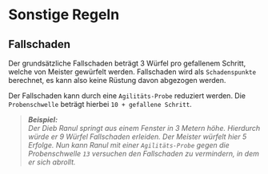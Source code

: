 # Sonstige Regeln

## Fallschaden

Der grundsätzliche Fallschaden beträgt 3 Würfel pro gefallenem Schritt, welche von Meister gewürfelt werden.
Fallschaden wird als `Schadenspunkte` berechnet, es kann also keine Rüstung davon abgezogen werden. 

Der Fallschaden kann durch eine `Agilitäts-Probe` reduziert werden. Die `Probenschwelle` beträgt hierbei `10 + gefallene Schritt`.

> ***Beispiel:***  
> *Der Dieb Ranul springt aus einem Fenster in 3 Metern höhe. Hierdurch würde er 9 Würfel Fallschaden erleiden.
> Der Meister würfelt hier 5 Erfolge. Nun kann Ranul mit einer `Agilitäts-Probe` gegen die Probenschwelle `13` versuchen
> den Fallschaden zu vermindern, in dem er sich abrollt.*
